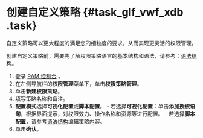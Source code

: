 # 创建自定义策略 {#task_glf_vwf_xdb .task}

自定义策略可以更大程度的满足您的细粒度的要求，从而实现更灵活的权限管理。

创建自定义策略前，需要先了解权限策略语言的基本结构和语法，请参考：[语法结构](intl.zh-CN/用户指南/权限策略/权限策略语言/权限策略语法和结构.md#)。

1.   登录 [RAM 控制台](https://ram.console.aliyun.com/) 。 
2.   在左侧导航栏的**权限管理**菜单下，单击**权限策略管理**。 
3.   单击**新建权限策略**。 
4.   填写策略名称和备注。 
5.    **配置模式**选择**可视化配置**或**脚本配置**。 
    -   若选择**可视化配置**：单击**添加授权语句**，根据界面提示，对权限效力、操作名称和资源等进行配置。
    -   若选择**脚本配置**，请参考[语法结构](intl.zh-CN/用户指南/权限策略/权限策略语言/权限策略语法和结构.md#)编辑策略内容。
6.   单击**确认**。 

